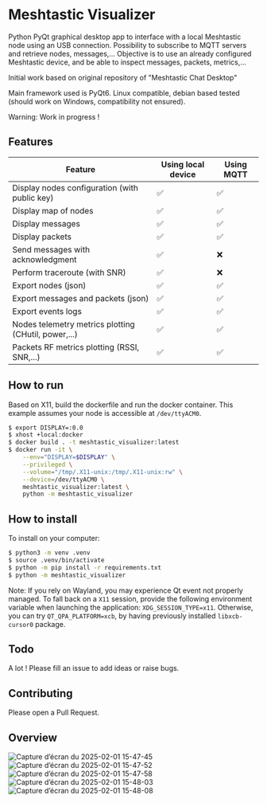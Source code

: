# Meshtastic Visualizer
Python PyQt graphical desktop app to interface with a local Meshtastic node using an USB connection. Possibility to subscribe to MQTT servers and retrieve nodes, messages,...
Objective is to use an already configured Meshtastic device, and be able to inspect messages, packets, metrics,...

Initial work based on original repository of "Meshtastic Chat Desktop"

Main framework used is PyQt6.
Linux compatible, debian based tested (should work on Windows, compatibility not ensured).

Warning: Work in progress !

## Features
| Feature | Using local device | Using MQTT |
|---|---|---|
| Display nodes configuration (with public key)|✅|✅|
| Display map of nodes |✅|✅|
| Display messages |✅|✅|
| Display packets |✅|✅|
| Send messages with acknowledgment|✅|❌|
| Perform traceroute (with SNR)|✅|❌|
| Export nodes (json) |✅|✅|
| Export messages and packets (json) |✅|✅|
| Export events logs |✅|✅|
| Nodes telemetry metrics plotting (CHutil, power,...) |✅|✅|
| Packets RF metrics plotting (RSSI, SNR,...) |✅|✅|
## How to run 

Based on X11, build the dockerfile and run the docker container. This example assumes your node is accessible at `/dev/ttyACM0`.
```bash
$ export DISPLAY=:0.0
$ xhost +local:docker
$ docker build . -t meshtastic_visualizer:latest
$ docker run -it \
    --env="DISPLAY=$DISPLAY" \
    --privileged \
    --volume="/tmp/.X11-unix:/tmp/.X11-unix:rw" \
    --device=/dev/ttyACM0 \
    meshtastic_visualizer:latest \
    python -m meshtastic_visualizer
```

## How to install

To install on your computer:
```bash
$ python3 -m venv .venv
$ source .venv/bin/activate
$ python -m pip install -r requirements.txt
$ python -m meshtastic_visualizer
```
Note: If you rely on Wayland, you may experience Qt event not properly managed. To fall back on a `X11` session, provide the following environment variable when launching the application: `XDG_SESSION_TYPE=x11`.
Otherwise, you can try `QT_QPA_PLATFORM=xcb`, by having previously installed `libxcb-cursor0` package.


## Todo
A lot ! Please fill an issue to add ideas or raise bugs.

## Contributing
Please open a Pull Request.

## Overview
![Capture d’écran du 2025-02-01 15-47-45](https://github.com/user-attachments/assets/a1570525-a6f8-4118-a99b-662293ffa831)
![Capture d’écran du 2025-02-01 15-47-52](https://github.com/user-attachments/assets/08e10371-1732-4ae2-8c77-43b7a26f796b)
![Capture d’écran du 2025-02-01 15-47-58](https://github.com/user-attachments/assets/05ba32f0-8603-4b4f-b8db-70c5fef04f44)
![Capture d’écran du 2025-02-01 15-48-03](https://github.com/user-attachments/assets/0539358c-4c44-4850-b584-dadd41e7067a)
![Capture d’écran du 2025-02-01 15-48-08](https://github.com/user-attachments/assets/7fb9b61d-c212-483a-8da4-cee3505ca462)



